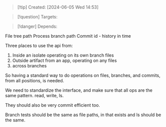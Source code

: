 
>[!tip] Created: [2024-06-05 Wed 14:53]

>[!question] Targets: 

>[!danger] Depends: 

File tree path
Process branch path
Commit id - history in time

Three places to use the api from:
1. Inside an isolate operating on its own branch files
2. Outside artifact from an app, operating on any files
3. across branches

So having a standard way to do operations on files, branches, and commits, from all positions, is needed.

We need to standardize the interface, and make sure that all ops are the same pattern.
read, write, ls.

They should also be very commit efficient too.

Branch tests should be the same as file paths, in that exists and ls should be the same.  